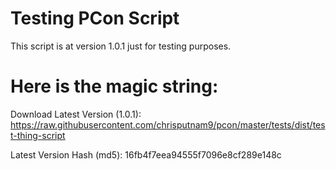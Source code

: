 # Testing PCon Script

This script is at version 1.0.1 just for testing purposes.

# Here is the magic string:

Download Latest Version (1.0.1):
https://raw.githubusercontent.com/chrisputnam9/pcon/master/tests/dist/test-thing-script

Latest Version Hash (md5):
16fb4f7eea94555f7096e8cf289e148c
